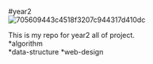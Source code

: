 #year2<br>![705609443c4518f3207c944317d410dc](https://github.com/user-attachments/assets/477c65c4-3ccb-4f30-b9fe-cd214a162905)

This is my repo for year2 all of project.<br>
*algorithm<br>
*data-structure
*web-design
